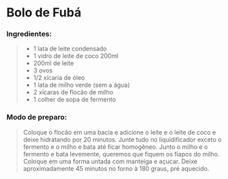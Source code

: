 # Bolo de Fubá

### Ingredientes:

>- 1 lata de leite condensado
>- 1 vidro de leite de coco 200ml
>- 200ml de leite
>- 3 ovos
>- 1/2 xícaria de óleo
>- 1 lata de milho verde (sem a água)
>- 2 xícaras de flocão de milho
>- 1 colher de sopa de fermento

### Modo de preparo:

> Coloque o flocão em uma bacia e adicione o leite e o leite de coco e deixe hidratando por 20 minutos.
>Junte tudo no liquidificador exceto o fermento e o milho e bata até ficar homogêneo.
>Junto o milho e o fermento e bata levemente, queremos que fiquem os fiapos do milho.
>Coloque em uma forma untada com manteiga e açucar.
>Deixe aproximadamente 45 minutos no forno à 180 graus, pré aquecido.
